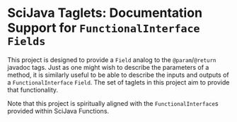 # SciJava Taglets: Documentation Support for `FunctionalInterface` `Fields`

This project is designed to provide a `Field` analog to the `@param`/`@return` javadoc tags. Just as one might wish to describe the parameters of a method, it is similarly useful to be able to describe the inputs and outputs of a `FunctionalInterface` `Field`. The set of taglets in this project aim to provide that functionality.

Note that this project is spiritually aligned with the `FunctionalInterface`s provided within SciJava Functions.